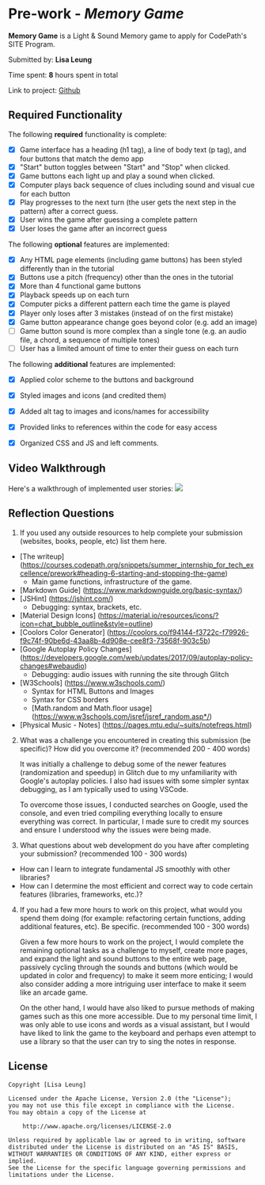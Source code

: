 # Pre-work - *Memory Game*

**Memory Game** is a Light & Sound Memory game to apply for CodePath's SITE Program. 

Submitted by: **Lisa Leung**

Time spent: **8** hours spent in total

Link to project: [Github](github.com/clleung/site-prework)

## Required Functionality

The following **required** functionality is complete:

* [x] Game interface has a heading (h1 tag), a line of body text (p tag), and four buttons that match the demo app
* [x] "Start" button toggles between "Start" and "Stop" when clicked. 
* [x] Game buttons each light up and play a sound when clicked. 
* [x] Computer plays back sequence of clues including sound and visual cue for each button
* [x] Play progresses to the next turn (the user gets the next step in the pattern) after a correct guess. 
* [x] User wins the game after guessing a complete pattern
* [x] User loses the game after an incorrect guess

The following **optional** features are implemented:

* [x] Any HTML page elements (including game buttons) has been styled differently than in the tutorial
* [x] Buttons use a pitch (frequency) other than the ones in the tutorial
* [x] More than 4 functional game buttons
* [x] Playback speeds up on each turn
* [x] Computer picks a different pattern each time the game is played
* [x] Player only loses after 3 mistakes (instead of on the first mistake)
* [x] Game button appearance change goes beyond color (e.g. add an image)
* [ ] Game button sound is more complex than a single tone (e.g. an audio file, a chord, a sequence of multiple tones)
* [ ] User has a limited amount of time to enter their guess on each turn

The following **additional** features are implemented:

* [x] Applied color scheme to the buttons and background
* [x] Styled images and icons (and credited them)
* [x] Added alt tag to images and icons/names for accessibility 
* [x] Provided links to references within the code for easy access
* [x] Organized CSS and JS and left comments. 


## Video Walkthrough

Here's a walkthrough of implemented user stories:
![](https://i.imgur.com/5gR0jds.gif)

## Reflection Questions
1. If you used any outside resources to help complete your submission (websites, books, people, etc) list them here. 
  * [The writeup] (https://courses.codepath.org/snippets/summer_internship_for_tech_excellence/prework#heading-6-starting-and-stopping-the-game)
    * Main game functions, infrastructure of the game.
  * [Markdown Guide] (https://www.markdownguide.org/basic-syntax/)
  * [JSHint] (https://jshint.com/) 
    * Debugging: syntax, brackets, etc.
  * [Material Design Icons] (https://material.io/resources/icons/?icon=chat_bubble_outline&style=outline)
  * [Coolors Color Generator] (https://coolors.co/f94144-f3722c-f79926-f9c74f-90be6d-43aa8b-4d908e-cee8f3-73568f-903c5b)
  * [Google Autoplay Policy Changes] (https://developers.google.com/web/updates/2017/09/autoplay-policy-changes#webaudio)
    * Debugging: audio issues with running the site through Glitch
  * [W3Schools] (https://www.w3schools.com/)
    * Syntax for HTML Buttons and Images
    * Syntax for CSS borders
    * [Math.random and Math.floor usage] (https://www.w3schools.com/jsref/jsref_random.asp*/)
  * [Physical Music - Notes] (https://pages.mtu.edu/~suits/notefreqs.html)
  
2. What was a challenge you encountered in creating this submission (be specific)? How did you overcome it? (recommended 200 - 400 words)

    It was initially a challenge to debug some of the newer features (randomization and speedup) in Glitch due to my unfamiliarity with Google's autoplay policies. I also had issues with some simpler syntax debugging, as I am typically used to using VSCode. 

    To overcome those issues, I conducted searches on Google, used the console, and even tried compiling everything locally to ensure everything was correct. In particular, I made sure to credit my sources and ensure I understood why the issues were being made.

3. What questions about web development do you have after completing your submission? (recommended 100 - 300 words) 
  * How can I learn to integrate fundamental JS smoothly with other libraries?
  * How can I determine the most efficient and correct way to code certain features (libraries, frameworks, etc.)?

4. If you had a few more hours to work on this project, what would you spend them doing (for example: refactoring certain functions, adding additional features, etc). Be specific. (recommended 100 - 300 words) 

    Given a few more hours to work on the project, I would complete the remaining optional tasks as a challenge to myself, create more pages, and expand the light and sound buttons to the entire web page, passively cycling through the sounds and buttons (which would be updated in color and frequency) to make it seem more enticing; I would also consider adding a more intriguing user interface to make it seem like an arcade game. 

    On the other hand, I would have also liked to pursue methods of making games such as this one more accessible. Due to my personal time limit, I was only able to use icons and words as a visual assistant, but I would have liked to link the game to the keyboard and perhaps even attempt to use a library so that the user can try to sing the notes in response.



## License

    Copyright [Lisa Leung]

    Licensed under the Apache License, Version 2.0 (the "License");
    you may not use this file except in compliance with the License.
    You may obtain a copy of the License at

        http://www.apache.org/licenses/LICENSE-2.0

    Unless required by applicable law or agreed to in writing, software
    distributed under the License is distributed on an "AS IS" BASIS,
    WITHOUT WARRANTIES OR CONDITIONS OF ANY KIND, either express or implied.
    See the License for the specific language governing permissions and
    limitations under the License.